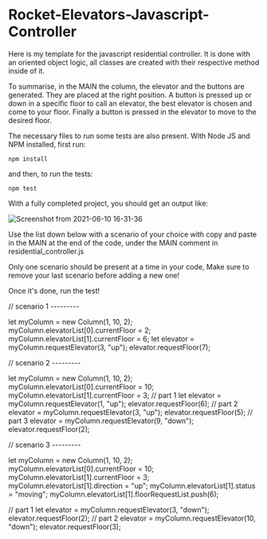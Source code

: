 # Rocket-Elevators-Javascript-Controller

Here is my template for the javascript residential controller. It is done with an oriented object logic, all classes are created with their respective method inside of it.

To summarise, in the MAIN the column, the elevator and the buttons are generated. They are placed at the right position. A button is pressed up or down in a specific floor to call an elevator, the best elevator is chosen and come to your floor. Finally a button is pressed in the elevator to move to the desired floor.

The necessary files to run some tests are also present. With Node JS and NPM installed, first run:

`npm install`

and then, to run the tests:

`npm test`

With a fully completed project, you should get an output like:

![Screenshot from 2021-06-10 16-31-36](https://user-images.githubusercontent.com/28630658/121592985-5edd2600-ca09-11eb-9ff0-38215b74c67c.png)

Use the list down below with a scenario of your choice with copy and paste in the MAIN at the end of the code, under the MAIN comment in residential_controller.js

Only one scenario should be present at a time in your code, Make sure to remove your last scenario before adding a new one!

Once it's done, run the test!

// scenario 1 ---------

let myColumn = new Column(1, 10, 2);
myColumn.elevatorList[0].currentFloor = 2;
myColumn.elevatorList[1].currentFloor = 6;
let elevator = myColumn.requestElevator(3, "up");
elevator.requestFloor(7);

// scenario 2 ---------

let myColumn = new Column(1, 10, 2);
myColumn.elevatorList[0].currentFloor = 10;
myColumn.elevatorList[1].currentFloor = 3;
// part 1
let elevator = myColumn.requestElevator(1, "up");
elevator.requestFloor(6);
// part 2
elevator = myColumn.requestElevator(3, "up");
elevator.requestFloor(5);
// part 3
elevator = myColumn.requestElevator(9, "down");
elevator.requestFloor(2);

// scenario 3 ---------

let myColumn = new Column(1, 10, 2);
myColumn.elevatorList[0].currentFloor = 10;
myColumn.elevatorList[1].currentFloor = 3;
myColumn.elevatorList[1].direction = "up";
myColumn.elevatorList[1].status = "moving";
myColumn.elevatorList[1].floorRequestList.push(6);

// part 1
let elevator = myColumn.requestElevator(3, "down");
elevator.requestFloor(2);
// part 2
elevator = myColumn.requestElevator(10, "down");
elevator.requestFloor(3);
